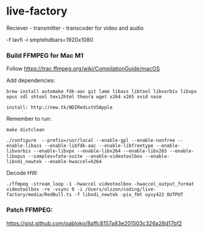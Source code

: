 # live-factory
Reciever - transmitter - transcoder for video and audio 


-f lavfi -i smptehdbars=1920x1080



### Build FFMPEG for Mac M1
Follow https://trac.ffmpeg.org/wiki/CompilationGuide/macOS

Add dependencies:
```
brew install automake fdk-aac git lame libass libtool libvorbis libvpx opus sdl shtool texi2html theora wget x264 x265 xvid nasm
```
```
install: http://new.tk/NDIRedistV5Apple
```

Remember to run:
```
make distclean 
```


```
./configure  --prefix=/usr/local --enable-gpl --enable-nonfree --enable-libass --enable-libfdk-aac --enable-libfreetype --enable-libvorbis --enable-libvpx --enable-libx264 --enable-libx265 --enable-libopus --samples=fate-suite --enable-videotoolbox --enable-libndi_newtek --enable-hwaccel=h264  
```

Decode HW:
```
./ffmpeg -stream_loop -1 -hwaccel videotoolbox -hwaccel_output_format videotoolbox -re -vsync 0 -i /Users/olzzon/coding/live-factory/media/RedBull.ts -f libndi_newtek -pix_fmt uyvy422 OUTPUT
```
### Patch FFMPEG:
https://gist.github.com/pabloko/8affc8157a83e201503c326a28d17bf2
